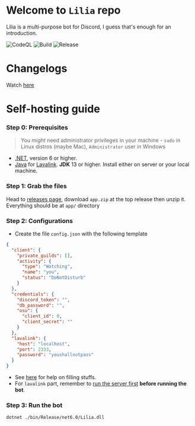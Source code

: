 # Welcome to `Lilia` repo
Lilia is a multi-purpose bot for Discord, I guess that's enough for an introduction.

![CodeQL](https://github.com/Swyreee/Lilia/actions/workflows/codeql-analysis.yml/badge.svg)
![Build](https://github.com/Swyreee/Lilia/actions/workflows/dotnet.yml/badge.svg)
![Release](https://github.com/Swyreee/Lilia/actions/workflows/release.yml/badge.svg)

# Changelogs
Watch [here](https://github.com/Swyreee/Lilia/blob/master/CHANGELOGS.md)

# Self-hosting guide
### Step 0: Prerequisites
>You *might* need administrator privileges in your machine - `sudo` in Linux distros (maybe Mac), `Administrator` user in Windows 

- [.NET](https://dotnet.microsoft.com/download), version 6 or higher.
- [Java](https://www.java.com/en/download/) for [Lavalink](https://github.com/freyacodes/Lavalink). **JDK** 13 or higher. Install either on server or your local machine.

### Step 1: Grab the files
Head to [releases page](https://github.com/Swyreee/Lilia/releases), download `app.zip` at the top release then unzip it. Everything should be at `app/` directory

### Step 2: Configurations
- Create the file `config.json` with the following template
```json
{
  "client": {
    "private_guilds": [],
    "activity": {
      "type": "Watching",
      "name": "you",
      "status": "DoNotDisturb"
    }
  },
  "credentials": {
    "discord_token": "",
    "db_password": "",
    "osu": {
      "client_id": 0,
      "client_secret": ""
    }
  },
  "lavalink": {
    "host": "localhost",
    "port": 2333,
    "password": "youshallnotpass"
  }
}
```
- See [here](https://github.com/Swyreee/Lilia/wiki/Configuration-101) for help on filling stuffs.
- For `lavalink` part, remember to [run the server first](https://github.com/freyacodes/Lavalink#server-configuration) **before running the bot**.

### Step 3: Run the bot
```shell
dotnet ./bin/Release/net6.0/Lilia.dll
```